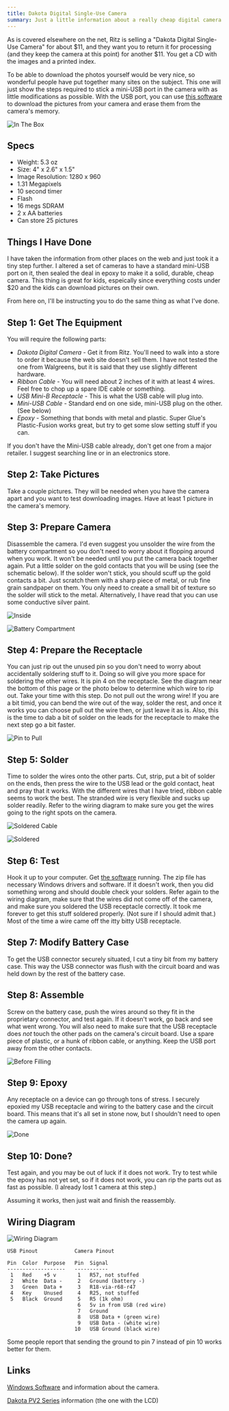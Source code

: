 ```yaml
---
title: Dakota Digital Single-Use Camera
summary: Just a little information about a really cheap digital camera and how to reuse it instead of paying the processing fees.
---
```


As is covered elsewhere on the net, Ritz is selling a "Dakota Digital Single-Use Camera" for about $11, and they want you to return it for processing (and they keep the camera at this point) for another $11.  You get a CD with the images and a printed index.

To be able to download the photos yourself would be very nice, so wonderful people have put together many sites on the subject.  This one will just show the steps required to stick a mini-USB port in the camera with as little modifications as possible.  With the USB port, you can use [this software](dakota-software.zip) to download the pictures from your camera and erase them from the camera's memory.

![In The Box](in-box.jpg)


Specs
-----

* Weight: 5.3 oz
* Size: 4" x 2.6" x 1.5"
* Image Resolution: 1280 x 960
* 1.31 Megapixels
* 10 second timer
* Flash
* 16 megs SDRAM
* 2 x AA batteries
* Can store 25 pictures


Things I Have Done
------------------

I have taken the information from other places on the web and just took it a tiny step further.  I altered a set of cameras to have a standard mini-USB port on it, then sealed the deal in epoxy to make it a solid, durable, cheap camera.  This thing is great for kids, espeically since everything costs under $20 and the kids can download pictures on their own.

From here on, I'll be instructing you to do the same thing as what I've done.


Step 1: Get The Equipment
-------------------------

You will require the following parts:

* *Dakota Digital Camera* - Get it from Ritz.  You'll need to walk into a store to order it because the web site doesn't sell them.  I have not tested the one from Walgreens, but it is said that they use slightly different hardware.
* *Ribbon Cable* - You will need about 2 inches of it with at least 4 wires.  Feel free to chop up a spare IDE cable or something.
* *USB Mini-B Receptacle* - This is what the USB cable will plug into.
* *Mini-USB Cable* - Standard end on one side, mini-USB plug on the other.  (See below)
* *Epoxy* - Something that bonds with metal and plastic.  Super Glue's
Plastic-Fusion works great, but try to get some slow setting stuff if you
can.

If you don't have the Mini-USB cable already, don't get one from a major retailer.  I suggest searching line or in an electronics store.

Step 2:  Take Pictures
----------------------

Take a couple pictures.  They will be needed when you have the camera apart and you want to test downloading images.  Have at least 1 picture in the camera's memory.

Step 3:  Prepare Camera
-----------------------

Disassemble the camera.  I'd even suggest you unsolder the wire from the battery compartment so you don't need to worry about it flopping around when you work.  It won't be needed until you put the camera back together again.  Put a little solder on the gold contacts that you will be using (see the schematic below).  If the solder won't stick, you should scuff up the gold contacts a bit.  Just scratch them with a sharp piece of metal, or rub fine grain sandpaper on them.  You only need to create a small bit of texture so the solder will stick to the metal.  Alternatively, I have read that you can use some conductive silver paint.

![Inside](inside.jpg)

![Battery Compartment](battery-compartment.jpg)


Step 4: Prepare the Receptacle
------------------------------

You can just rip out the unused pin so you don't need to worry about accidentally soldering stuff to it.  Doing so will give you more space for soldering the other wires.  It is pin 4 on the receptacle.  See the diagram near the bottom of this page or the photo below to determine which wire to rip out.  Take your time with this step.  Do not pull out the wrong wire!  If you are a bit timid, you can bend the wire out of the way, solder the rest, and once it works you can choose pull out the wire then, or just leave it as is.  Also, this is the time to dab a bit of solder on the leads for the receptacle to make the next step go a bit faster.

![Pin to Pull](pin-to-pull.jpg)


Step 5:  Solder
---------------

Time to solder the wires onto the other parts.  Cut, strip, put a bit of solder on the ends, then press the wire to the USB lead or the gold contact, heat and pray that it works.  With the different wires that I have tried, ribbon cable seems to work the best.  The stranded wire is very flexible and sucks up solder readily.  Refer to the wiring diagram to make sure you get the wires going to the right spots on the camera.

![Soldered Cable](soldered-cable.jpg)

![Soldered](soldered.jpg)


Step 6:  Test
-------------

Hook it up to your computer.  Get [the software](dakota-software.zip) running.  The zip file has necessary Windows drivers and software.  If it doesn't work, then you did something wrong and should double check your solders.  Refer again to the wiring diagram, make sure that the wires did not come off of the camera, and make sure you soldered the USB receptacle correctly.  It took me forever to get this stuff soldered properly.  (Not sure if I should admit that.)  Most of the time a wire came off the itty bitty USB receptacle.


Step 7:  Modify Battery Case
----------------------------

To get the USB connector securely situated, I cut a tiny bit from my battery case.  This way the USB connector was flush with the circuit board and was held down by the rest of the battery case.


Step 8:  Assemble
-----------------

Screw on the battery case, push the wires around so they fit in the proprietary connector, and test again.  If it doesn't work, go back and see what went wrong.  You will also need to make sure that the USB receptacle does *not* touch the other pads on the camera's circuit board.  Use a spare piece of plastic, or a hunk of ribbon cable, or anything.  Keep the USB port away from the other contacts.

![Before Filling](before-fill.jpg)


Step 9:  Epoxy
--------------

Any receptacle on a device can go through tons of stress.  I securely epoxied my USB receptacle and wiring to the battery case and the circuit board.  This means that it's all set in stone now, but I shouldn't need to open the camera up again.

![Done](done.jpg)


Step 10:  Done?
---------------

Test again, and you may be out of luck if it does not work.  Try to test while the epoxy has not yet set, so if it does not work, you can rip the parts out as fast as possible.  (I already lost 1 camera at this step.)

Assuming it works, then just wait and finish the reassembly.


Wiring Diagram
--------------

![Wiring Diagram](wiring.png)

    USB Pinout            Camera Pinout

    Pin  Color  Purpose   Pin  Signal
    -------------------   -----------
     1   Red    +5 v       1   R57, not stuffed
     2   White  Data -     2   Ground (battery -)
     3   Green  Data +     3   R18-via-r68-r47
     4   Key    Unused     4   R25, not stuffed
     5   Black  Ground     5   R5 (1k ohm)
                           6   5v in from USB (red wire)
                           7   Ground
                           8   USB Data + (green wire)
                           9   USB Data - (white wire)
                          10   USB Ground (black wire)

Some people report that sending the ground to pin 7 instead of pin 10 works better for them.


Links
-----

[Windows Software](http://cexx.org/dakota/) and information about the camera.

[Dakota PV2 Series](http://www.cexx.org/dakota/pv2.htm) information (the one with the LCD)

